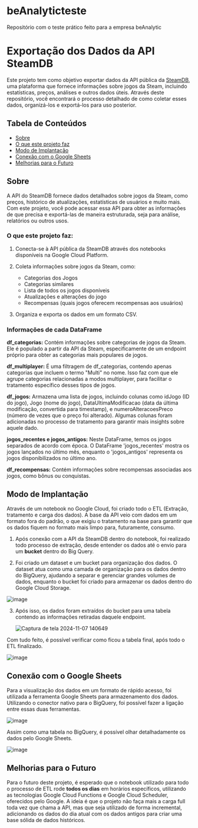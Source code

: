 # beAnalyticteste
Repositório com o teste prático feito para a empresa beAnalytic

# Exportação dos Dados da API SteamDB

Este projeto tem como objetivo exportar dados da API pública da [SteamDB](https://steamdb.info/), uma plataforma que fornece informações sobre jogos da Steam, incluindo estatísticas, preços, análises e outros dados úteis. Através deste repositório, você encontrará o processo detalhado de como coletar esses dados, organizá-los e exportá-los para uso posterior.

## Tabela de Conteúdos

- [Sobre](#sobre)
- [O que este projeto faz](#oque-este-projeto-faz)
- [Modo de Implantação](#modo-de-implantação)
- [Conexão com o Google Sheets](#conexão-com-o-google-sheets)
- [Melhorias para o Futuro](#melhorias-para-o-futuro)

## Sobre

A API do SteamDB fornece dados detalhados sobre jogos da Steam, como preços, histórico de atualizações, estatísticas de usuários e muito mais. Com este projeto, você pode acessar essa API para obter as informações de que precisa e exportá-las de maneira estruturada, seja para análise, relatórios ou outros usos.

### O que este projeto faz:

1. Conecta-se à API pública da SteamDB através dos notebooks disponíveis na Google Cloud Platform.
2. Coleta informações sobre jogos da Steam, como:
   - Categorias dos Jogos
   - Categorias similares
   - Lista de todos os jogos disponíveis
   - Atualizações e alterações do jogo
   - Recompensas (quais jogos oferecem recompensas aos usuários)
  
3. Organiza e exporta os dados em um formato CSV.
  
### Informações de cada DataFrame
  
**df_categorias:** Contém informações sobre categorias de jogos da Steam. Ele é populado a partir da API da Steam, especificamente de um endpoint próprio para obter as categorias mais populares de jogos.

**df_multiplayer:** É uma filtragem de df_categorias, contendo apenas categorias que incluem o termo "Multi" no nome. Isso faz com que ele agrupe categorias relacionadas a modos multiplayer, para facilitar o tratamento específico desses tipos de jogos.

**df_jogos:** Armazena uma lista de jogos, incluindo colunas como idJogo (ID do jogo), Jogo (nome do jogo), DataUltimaModificacao (data da última modificação, convertida para timestamp), e numeroAlteracoesPreco (número de vezes que o preço foi alterado). Algumas colunas foram adicionadas no processo de tratamento para garantir mais insights sobre aquele dado.

**jogos_recentes e jogos_antigos:** Neste DataFrame, temos os jogos separados de acordo com época. O DataFrame 'jogos_recentes' mostra os jogos lançados no último mês, enquanto o 'jogos_antigos' representa os jogos disponibilizados no último ano. 

**df_recompensas:** Contém informações sobre recompensas associadas aos jogos, como bônus ou conquistas.

## Modo de Implantação

Através de um notebook no Google Cloud, foi criado todo o ETL (Extração, tratamento e carga dos dados). A base da API veio com dados em um formato fora do padrão,
o que exigiu o tratamento na base para garantir que os dados fiquem no formato mais limpo para, futuramente, consumo.

1. Após conexão com a API da SteamDB dentro do notebook, foi realizado todo processo de extração, desde entender os dados até o envio para um **bucket** dentro do Big Query.

   

3. Foi criado um dataset e um bucket para organização dos dados. O dataset atua como uma camada de organização para os dados dentro do BigQuery, ajudando a separar e gerenciar grandes volumes de dados, enquanto o bucket foi criado para armazenar os dados dentro do Google Cloud Storage.

![image](https://github.com/user-attachments/assets/a77398a0-89c3-4679-b7b4-4e030b0d91dc)

3. Após isso, os dados foram extraídos do bucket para uma tabela contendo as informações retiradas daquele endpoint.

   ![Captura de tela 2024-11-07 140649](https://github.com/user-attachments/assets/39fe7acd-77ba-4e17-9d3f-df8e118c0e50)

Com tudo feito, é possível verificar como ficou a tabela final, após todo o ETL finalizado.

![image](https://github.com/user-attachments/assets/bc6987c7-1f38-4649-bac4-28a2eac83f02)

   
## Conexão com o Google Sheets

Para a visualização dos dados em um formato de rápido acesso, foi utilizada a ferramenta Google Sheets para armazenamento dos dados. Utilizando o conector nativo para o BigQuery, foi possível fazer a ligação entre essas duas ferramentas.

![image](https://github.com/user-attachments/assets/d9715e33-ae3e-4457-a0d0-2ef3a9d671e4)

Assim como uma tabela no BigQuery, é possível olhar detalhadamente os dados pelo Google Sheets.

![image](https://github.com/user-attachments/assets/d8d626f7-eb57-4be4-bf33-ee8035239cc0)


## Melhorias para o Futuro

Para o futuro deste projeto, é esperado que o notebook utilizado para todo o processo de ETL rode **todos os dias** em horários específicos, utilizando as tecnologias Google Cloud Functions e Google Cloud Scheduler, oferecidos pelo Google. A ideia é que o projeto não faça mais a carga full toda vez que chama a API,
mas que seja utilizado de forma incremental, adicionando os dados do dia atual com os dados antigos para criar uma base sólida de dados históricos.

